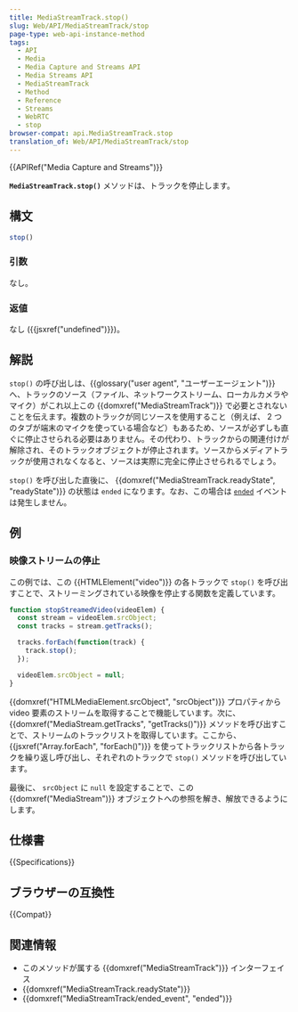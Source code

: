 ```yaml
---
title: MediaStreamTrack.stop()
slug: Web/API/MediaStreamTrack/stop
page-type: web-api-instance-method
tags:
  - API
  - Media
  - Media Capture and Streams API
  - Media Streams API
  - MediaStreamTrack
  - Method
  - Reference
  - Streams
  - WebRTC
  - stop
browser-compat: api.MediaStreamTrack.stop
translation_of: Web/API/MediaStreamTrack/stop
---
```

{{APIRef("Media Capture and Streams")}}

**`MediaStreamTrack.stop()`** メソッドは、トラックを停止します。

## 構文

```js
stop()
```

### 引数

なし。

### 返値

なし ({{jsxref("undefined")}})。

## 解説

`stop()` の呼び出しは、{{glossary("user agent", "ユーザーエージェント")}}へ、トラックのソース（ファイル、ネットワークストリーム、ローカルカメラやマイク）がこれ以上この {{domxref("MediaStreamTrack")}} で必要とされないことを伝えます。複数のトラックが同じソースを使用すること（例えば、 2 つのタブが端末のマイクを使っている場合など）もあるため、ソースが必ずしも直ぐに停止させられる必要はありません。その代わり、トラックからの関連付けが解除され、そのトラックオブジェクトが停止されます。ソースからメディアトラックが使用されなくなると、ソースは実際に完全に停止させられるでしょう。

`stop()` を呼び出した直後に、 {{domxref("MediaStreamTrack.readyState", "readyState")}} の状態は `ended` になります。なお、この場合は [`ended`](/ja/docs/Web/API/MediaStreamTrack/ended_event) イベントは発生しません。

## 例

### 映像ストリームの停止

この例では、この {{HTMLElement("video")}} の各トラックで `stop()` を呼び出すことで、ストリーミングされている映像を停止する関数を定義しています。

```js
function stopStreamedVideo(videoElem) {
  const stream = videoElem.srcObject;
  const tracks = stream.getTracks();

  tracks.forEach(function(track) {
    track.stop();
  });

  videoElem.srcObject = null;
}
```

{{domxref("HTMLMediaElement.srcObject", "srcObject")}} プロパティから video 要素のストリームを取得することで機能しています。次に、 {{domxref("MediaStream.getTracks", "getTracks()")}} メソッドを呼び出すことで、ストリームのトラックリストを取得しています。ここから、 {{jsxref("Array.forEach", "forEach()")}} を使ってトラックリストから各トラックを繰り返し呼び出し、それぞれのトラックで `stop()` メソッドを呼び出しています。

最後に、 `srcObject` に `null` を設定することで、この {{domxref("MediaStream")}} オブジェクトへの参照を解き、解放できるようにします。

## 仕様書

{{Specifications}}

## ブラウザーの互換性

{{Compat}}

## 関連情報

- このメソッドが属する {{domxref("MediaStreamTrack")}} インターフェイス
- {{domxref("MediaStreamTrack.readyState")}}
- {{domxref("MediaStreamTrack/ended_event", "ended")}}
